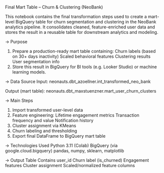 Final Mart Table – Churn & Clustering (NeoBank)

This notebook contains the final transformation steps used to create a mart-level BigQuery table for churn segmentation and clustering in the NeoBank analytics pipeline.
It consolidates cleaned, feature-enriched user data and stores the result in a reusable table for downstream analytics and modeling.

-> Purpose
1. Prepare a production-ready mart table containing:
  Churn labels (based on 30+ days inactivity)
  Scaled behavioral features
  Clustering results
  User segmentation info
2. Store this result in BigQuery for BI tools (e.g. Looker Studio) or machine learning models.

-> Data Source
Input: neonauts.dbt_azoellner.int_transformed_neo_bank

Output (mart table): neonauts.dbt_maxstuenzner.mart_user_churn_clusters

-> Main Steps
1. Import transformed user-level data
2. Feature engineering:
  Lifetime engagement metrics
  Transaction frequency and value
  Notification history
3. Cluster assignment via KMeans
4. Churn labeling and thresholding
5. Export final DataFrame to BigQuery mart table

-> Technologies Used
Python 3.11 (Colab)
BigQuery (via google.cloud.bigquery)
pandas, numpy, sklearn, matplotlib

-> Output Table Contains
user_id
Churn label (is_churned)
Engagement features
Cluster assignment
Scaled/normalized feature columns
